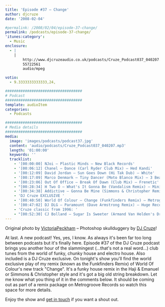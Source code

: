 ```yaml
---
title: 'Episode #37 – Change'
author: djcruze
date: '2008-02-04'

#permalink: /2008/02/04/episode-37-change/
permalink: /podcasts/episode-37-change/
'itunes:category':
  - Music
enclosure:
  - |
    |
        http://www.djcruzeaudio.co.uk/podcasts/Cruze_Podcast037_040207.mp3
        55722561
        audio/mpeg

votio:
  - 9.3333333333333,24,

###################################
# Podcast
###################################
template: audioItem
categories:
  - Podcasts

###################################
# Media details
###################################
media:
  image: 'images/podcasts/podcast37.jpg'
  content: 'audio/podcasts/Cruze_Podcast037_040207.mp3'
  length: '01:00:00'
  keywords: ''
  tracklist:
    - '[00:00:00] NJoi – Plastic Minds – New Black Records'
    - '[00:06:12] Chanel – Dance (Carl Ryder Club Mix) – Hed Kandi'
    - '[00:12:09] David Jordan – Sun Goes Down (Hi Tak Dub) – White'
    - '[00:17:09] Marco Denmark – Tiny Dancer (Moto Blanco Mix) – 3 Beat Blue'
    - '[00:23:06] Out Of Office – Break Of Dawn (Club Mix) – Frenetic'
    - "[00:28:34] H Two O – What's It Gonna Be (Vandalism Remix) – Ministry Of Sound"
    - '[00:34:38] Addictive – Gonna Be Mine (Simmons & Christopher Remix) – Gusto'
    - 'DJ Cruze EXCLUSIVE '
    - '[00:40:50] World Of Colour – Change (Funkfinders Remix) – Metrogroove Records'
    - '[00:47:02] DJ DLG – Paramount (Dave Armstrong Remix) – Huge Records'
    - 'Cruze classic from 1996: '
    - "[00:52:30] CJ Bolland – Sugar Is Sweeter (Armand Van Helden's Drum 'n' Bass Mix) – FFRR"
---
```


Original photo by [ VictoriaPeckham][1] – Photoshop skullduggery by [DJ Cruze][2]!

At last. A new podcast! Yes, yes, I know. As always it's been far too long between podcasts but it's finally here. Episode #37 of the DJ Cruze podcast brings you another hour of the slammingest (...that's not a real word...) club tunes from the world of funky, chunky house and electro house. Also included is a DJ Cruze exclusive. On tonight's show you'll find the world exclusive play of my remix (known as the Funkfinders Remix) of World Of Colour's new track "Change". It's a funky house remix in the Haji & Emanuel or Simmons & Christopher style and it's got a big old string breakdown. Let me know what you thing of it in the comments below. It should be coming out as part of a remix package on Metrogroove Records so watch this space for more details.

Enjoy the show and [get in touch][3] if you want a shout out.

[1]: http://www.flickr.com/photos/victoriapeckham/1346099385/
[2]: http://www.djcruze.co.uk/
[3]: /cms/contact/
[4]: http://www.djcruze.co.uk/cms/wp-content/DownloadButton.gif
[5]: http://www.djcruzeaudio.co.uk/podcasts/Cruze_Podcast037_040207.mp3
